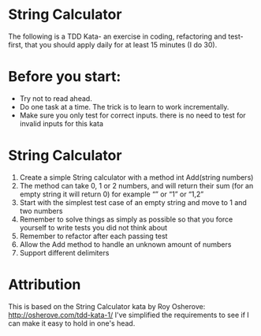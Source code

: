 String Calculator
=================
The following is a TDD Kata- an exercise in coding, refactoring and test-first, that you should apply daily for at least 15 minutes (I do 30).

Before you start:
=================
* Try not to read ahead.
* Do one task at a time. The trick is to learn to work incrementally.
* Make sure you only test for correct inputs. there is no need to test for invalid inputs for this kata

String Calculator
=================
1. Create a simple String calculator with a method int Add(string numbers)
2. The method can take 0, 1 or 2 numbers, and will return their sum (for an empty string it will return 0) for example “” or “1” or “1,2”
3. Start with the simplest test case of an empty string and move to 1 and two numbers
4. Remember to solve things as simply as possible so that you force yourself to write tests you did not think about
5. Remember to refactor after each passing test
6. Allow the Add method to handle an unknown amount of numbers
7. Support different delimiters

Attribution
===========
This is based on the String Calculator kata by Roy Osherove:  http://osherove.com/tdd-kata-1/  I've simplified the requirements to see if I can make it easy to hold in one's head.
